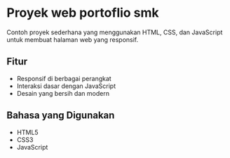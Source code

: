 # Proyek web portoflio smk

Contoh proyek sederhana yang menggunakan HTML, CSS, dan JavaScript untuk membuat halaman web yang responsif.

## Fitur

- Responsif di berbagai perangkat
- Interaksi dasar dengan JavaScript
- Desain yang bersih dan modern

## Bahasa yang Digunakan

- HTML5
- CSS3
- JavaScript

